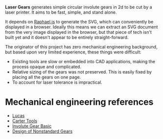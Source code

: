 **Laser Gears** generates simple circular involute gears in 2d to be cut by a
laser printer. It aims to be fast, simple, and stand alone. 

It depends on [Raphael.js](http://raphaeljs.com) to generate the SVG, which
can conveniently be displayed in a browser. Ideally this means we can
extract an SVG document from the very image displayed in the browser, but that
piece of tech isn't built yet and it doesn't appear to be entirely
straight-forward.

The originator of this project has zero mechanical engineering background, but
based upon very limited experience, these things were difficult:

* Existing tools are slow or embedded into CAD applications, making the process
  opaque and complicated.
* Relative sizing of the gears was not preserved. This is easily fixed by
  placing all the gears on one page.
* To account for laser tolerance is impractical.

# Mechanical engineering references
* [Lucas](http://lucaswhipple.com/)
* [Carter Tools](http://cartertools.com/involute.html)
* [Involute Gear Basic](http://www.scribd.com/doc/17561287/Involute-Gear-Basic)
* [Design of Nonstandard Gears](http://www.scribd.com/doc/79335761/Design-of-Nonstandard-Gears)

